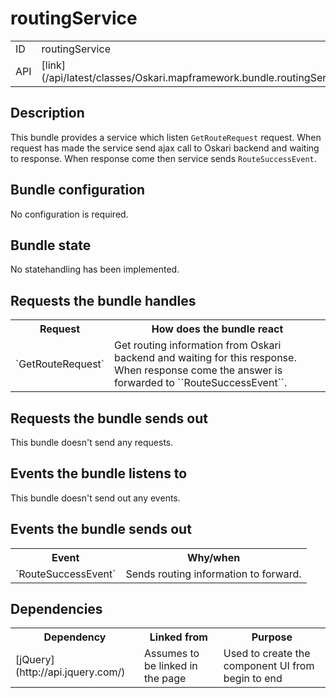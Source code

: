 # routingService

<table class="table">
  <tr>
    <td>ID</td><td>routingService</td>
  </tr>
  <tr>
    <td>API</td><td>[link](/api/latest/classes/Oskari.mapframework.bundle.routingService.RoutingServiceBundleInstance.html)</td>
  </tr>
</table>

## Description

This bundle provides a service which listen ``GetRouteRequest`` request. When request has made the service send ajax call to Oskari backend and waiting to response. When response come then service sends ``RouteSuccessEvent``.


## Bundle configuration

No configuration is required. 

## Bundle state

No statehandling has been implemented.

## Requests the bundle handles

<table class="table">
  <tr>
    <th> Request </th><th> How does the bundle react</th>
  </tr>
  <tr>
    <td>`GetRouteRequest`</td><td> Get routing information from Oskari backend and waiting for this response. When response come the answer is forwarded to ``RouteSuccessEvent``.</td>
  </tr>
</table>

## Requests the bundle sends out

This bundle doesn't send any requests.

## Events the bundle listens to

This bundle doesn't send out any events.

## Events the bundle sends out

<table class="table">
  <tr>
    <th> Event </th><th> Why/when</th>
  </tr>
  <tr>
    <td>`RouteSuccessEvent`</td><td> Sends routing information to forward.</td>
  </tr>
</table>

## Dependencies

<table class="table">
  <tr>
    <th>Dependency</th><th>Linked from</th><th>Purpose</th>
  </tr>
  <tr>
    <td>[jQuery](http://api.jquery.com/)</td>
    <td>Assumes to be linked in the page</td>
    <td>Used to create the component UI from begin to end</td>
  </tr>
</table>
